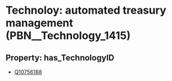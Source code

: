 # Technoloy: __automated treasury management__ (PBN__Technology_1415)

## Property: has_TechnologyID

* [Q10756188](Q10756188)

